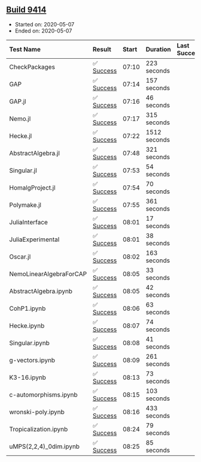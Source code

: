 ## [Build 9414](https://oscarci.mathematik.uni-kl.de/job/oscar/9414/)

* Started on: 2020-05-07
* Ended on: 2020-05-07

| Test Name    | Result | Start | Duration | Last Success | First Failure |
|:-------------|:-------|:------|:---------|:-------------|:--------------|
| CheckPackages | ✅ [Success](https://oscarci.mathematik.uni-kl.de/job/oscar/9414/artifact/logs/build-9414/CheckPackages.log) | 07:10 | 223 seconds |  |  |
| GAP | ✅ [Success](https://oscarci.mathematik.uni-kl.de/job/oscar/9414/artifact/logs/build-9414/GAP.log) | 07:14 | 157 seconds |  |  |
| GAP.jl | ✅ [Success](https://oscarci.mathematik.uni-kl.de/job/oscar/9414/artifact/logs/build-9414/GAP.jl.log) | 07:16 | 46 seconds |  |  |
| Nemo.jl | ✅ [Success](https://oscarci.mathematik.uni-kl.de/job/oscar/9414/artifact/logs/build-9414/Nemo.jl.log) | 07:17 | 315 seconds |  |  |
| Hecke.jl | ✅ [Success](https://oscarci.mathematik.uni-kl.de/job/oscar/9414/artifact/logs/build-9414/Hecke.jl.log) | 07:22 | 1512 seconds |  |  |
| AbstractAlgebra.jl | ✅ [Success](https://oscarci.mathematik.uni-kl.de/job/oscar/9414/artifact/logs/build-9414/AbstractAlgebra.jl.log) | 07:48 | 321 seconds |  |  |
| Singular.jl | ✅ [Success](https://oscarci.mathematik.uni-kl.de/job/oscar/9414/artifact/logs/build-9414/Singular.jl.log) | 07:53 | 54 seconds |  |  |
| HomalgProject.jl | ✅ [Success](https://oscarci.mathematik.uni-kl.de/job/oscar/9414/artifact/logs/build-9414/HomalgProject.jl.log) | 07:54 | 70 seconds |  |  |
| Polymake.jl | ✅ [Success](https://oscarci.mathematik.uni-kl.de/job/oscar/9414/artifact/logs/build-9414/Polymake.jl.log) | 07:55 | 361 seconds |  |  |
| JuliaInterface | ✅ [Success](https://oscarci.mathematik.uni-kl.de/job/oscar/9414/artifact/logs/build-9414/JuliaInterface.log) | 08:01 | 17 seconds |  |  |
| JuliaExperimental | ✅ [Success](https://oscarci.mathematik.uni-kl.de/job/oscar/9414/artifact/logs/build-9414/JuliaExperimental.log) | 08:01 | 38 seconds |  |  |
| Oscar.jl | ✅ [Success](https://oscarci.mathematik.uni-kl.de/job/oscar/9414/artifact/logs/build-9414/Oscar.jl.log) | 08:02 | 163 seconds |  |  |
| NemoLinearAlgebraForCAP | ✅ [Success](https://oscarci.mathematik.uni-kl.de/job/oscar/9414/artifact/logs/build-9414/NemoLinearAlgebraForCAP.log) | 08:05 | 33 seconds |  |  |
| AbstractAlgebra.ipynb | ✅ [Success](https://oscarci.mathematik.uni-kl.de/job/oscar/9414/artifact/logs/build-9414/AbstractAlgebra.ipynb.log) | 08:05 | 42 seconds |  |  |
| CohP1.ipynb | ✅ [Success](https://oscarci.mathematik.uni-kl.de/job/oscar/9414/artifact/logs/build-9414/CohP1.ipynb.log) | 08:06 | 63 seconds |  |  |
| Hecke.ipynb | ✅ [Success](https://oscarci.mathematik.uni-kl.de/job/oscar/9414/artifact/logs/build-9414/Hecke.ipynb.log) | 08:07 | 74 seconds |  |  |
| Singular.ipynb | ✅ [Success](https://oscarci.mathematik.uni-kl.de/job/oscar/9414/artifact/logs/build-9414/Singular.ipynb.log) | 08:08 | 41 seconds |  |  |
| g-vectors.ipynb | ✅ [Success](https://oscarci.mathematik.uni-kl.de/job/oscar/9414/artifact/logs/build-9414/g-vectors.ipynb.log) | 08:09 | 261 seconds |  |  |
| K3-16.ipynb | ✅ [Success](https://oscarci.mathematik.uni-kl.de/job/oscar/9414/artifact/logs/build-9414/K3-16.ipynb.log) | 08:13 | 73 seconds |  |  |
| c-automorphisms.ipynb | ✅ [Success](https://oscarci.mathematik.uni-kl.de/job/oscar/9414/artifact/logs/build-9414/c-automorphisms.ipynb.log) | 08:15 | 103 seconds |  |  |
| wronski-poly.ipynb | ✅ [Success](https://oscarci.mathematik.uni-kl.de/job/oscar/9414/artifact/logs/build-9414/wronski-poly.ipynb.log) | 08:16 | 433 seconds |  |  |
| Tropicalization.ipynb | ✅ [Success](https://oscarci.mathematik.uni-kl.de/job/oscar/9414/artifact/logs/build-9414/Tropicalization.ipynb.log) | 08:24 | 79 seconds |  |  |
| uMPS(2,2,4)_0dim.ipynb | ✅ [Success](https://oscarci.mathematik.uni-kl.de/job/oscar/9414/artifact/logs/build-9414/uMPS-2-2-4-_0dim.ipynb.log) | 08:25 | 85 seconds |  |  |
